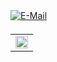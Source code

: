 <a href="https://wiki.xbaimiao.com/" target="_blank">
	<img src=https://img.shields.io/badge/Wiki-%23946CE6.svg?style=for-the-badge&logo=sailfishos&logoColor=white
		alt=E-Mail style="margin-bottom: 5px;" />
</a>


<table>
	<tr>
		<!-- <td valign="top" width="100%">
			<img src="https://github-readme-stats.vercel.app/api?username=xbaimiao&show_icons=true&count_private=true&hide_border=true"
				style="width: 100%" />
		</td> -->
		<td valign="top" width="100%">
			<img src="https://github-readme-stats.vercel.app/api/top-langs/?username=xbaimiao&hide_border=true&layout=compact"
				style="width: 100%" />
		</td>
	</tr>
</table>
